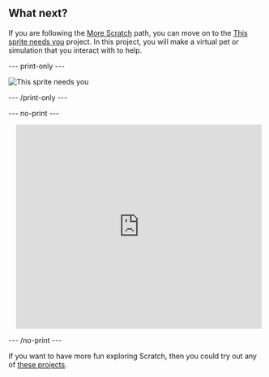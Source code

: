 ## What next?

If you are following the [More Scratch](https://projects.raspberrypi.org/en/raspberrypi/more-scratch) path, you can move on to the [This sprite needs you](https://projects.raspberrypi.org/en/projects/this-sprite-needs-you) project. In this project, you will make a virtual pet or simulation that you interact with to help.

--- print-only ---

![This sprite needs you](images/this-sprite-needs-you.png)

--- /print-only ---

--- no-print ---

<div class="scratch-preview" style="margin-left: 15px;">
  <iframe allowtransparency="true" width="485" height="402" src="https://scratch.mit.edu/projects/embed/530008968/?autostart=false" frameborder="0"></iframe>
</div>

--- /no-print ---

If you want to have more fun exploring Scratch, then you could try out any of [these projects](https://projects.raspberrypi.org/en/projects?software%5B%5D=scratch&curriculum%5B%5D=%201).

